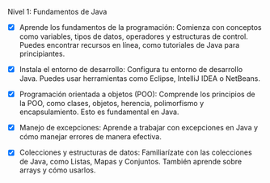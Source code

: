 Nivel 1: Fundamentos de Java

- [X] Aprende los fundamentos de la programación: Comienza con conceptos como variables, tipos de datos, operadores y estructuras de control. Puedes encontrar recursos en línea, como tutoriales de Java para principiantes.

- [X] Instala el entorno de desarrollo: Configura tu entorno de desarrollo Java. Puedes usar herramientas como Eclipse, IntelliJ IDEA o NetBeans.

- [X] Programación orientada a objetos (POO): Comprende los principios de la POO, como clases, objetos, herencia, polimorfismo y encapsulamiento. Esto es fundamental en Java.

- [X] Manejo de excepciones: Aprende a trabajar con excepciones en Java y cómo manejar errores de manera efectiva.

- [X] Colecciones y estructuras de datos: Familiarízate con las colecciones de Java, como Listas, Mapas y Conjuntos. También aprende sobre arrays y cómo usarlos.
